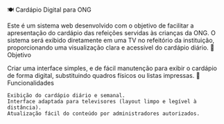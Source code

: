 🍽️ Cardápio Digital para ONG

Este é um sistema web desenvolvido com o objetivo de facilitar a apresentação do cardápio das refeições servidas às crianças da ONG. O sistema será exibido diretamente em uma TV no refeitório da instituição, proporcionando uma visualização clara e acessível do cardápio diário.
📌 Objetivo

Criar uma interface simples, e de fácil manutenção para exibir o cardápio de forma digital, substituindo quadros físicos ou listas impressas.
🧩 Funcionalidades

    Exibição do cardápio diário e semanal.
    Interface adaptada para televisores (layout limpo e legível à distância).
    Atualização fácil do conteúdo por administradores autorizados.

